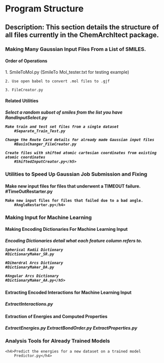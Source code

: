 <h1>Program Structure</h1>

<h2>Description: This section details the structure of all files currently in the ChemArchItect package.</h2>
  
<h3>Making Many Gaussian Input Files From a List of SMILES.</h3>

  <h4>Order of Operations</h4>
    1. SmileToMol.py (SmileTo Mol_tester.txt for testing example)
    
    2. Use open babel to convert .mol files to .gjf
    
    3. FileCreator.py
    
  <h4>Related Utilities</h4>
    <h5>Select a random subset of smiles from the list you have
        RandInputSelect.py
        
    Make train and test set files from a single dataset
        #Separate_Train_Test.py
        
    Change the Route Card details for already made Gaussian input files
        #BasisChanger_FileCreator.py
        
    Create files with shifted atomic cartesian coordinates from existing atomic coordinates
        #ShiftedInputCreator.py</h5>

<h3>Utilities to Speed Up Gaussian Job Submission and Fixing</h3>
    <h4>Make new input files for files that underwent a TIMEOUT failure.
        #TimeOutRestarter.py
        
    Make new input files for files that failed due to a bad angle.
        #AngleRestarter.py</h4>

<h3>Making Input for Machine Learning</h3>

  <h4>Making Encoding Dictionaries For Machine Learning Input</h4>
    <h5>Encoding Dictionaries detail what each feature column refers to.
  
    Spherical Radii Dictionary
    #DictionaryMaker_SR.py
  
    #Diherdral Arcs Dictionary
    #DictionaryMaker_DA.py
    
    #Angular Arcs Dictionary
    #DictionaryMaker_AA.py</h5>
    
  <h4>Extracting Encoded Interactions for Machine Learning Input</h4>
    <h5>ExtractInteractions.py</h5>
    
  <h4>Extraction of Energies and Computed Properties</h4>
    <h5>ExtractEnergies.py
    ExtractBondOrder.py
    ExtractProperties.py</h5>

<h3>Analysis Tools for Already Trained Models</h3>

    <h4>Predict the energies for a new dataset on a trained model
        Predictor.py</h4>
